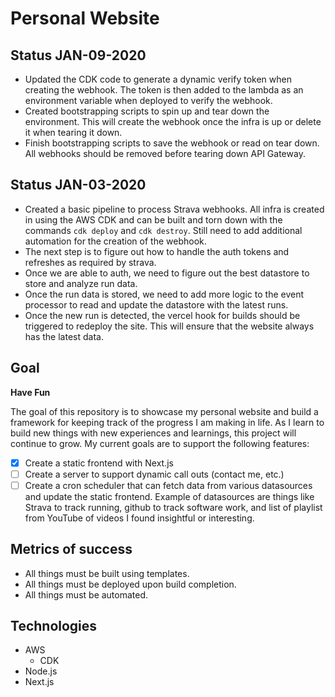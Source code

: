 # Personal Website

## Status JAN-09-2020
- Updated the CDK code to generate a dynamic verify token when creating the webhook. The token
  is then added to the lambda as an environment variable when deployed to verify the webhook.
- Created bootstrapping scripts to spin up and tear down the environment. This will create the
  webhook once the infra is up or delete it when tearing it down.
- Finish bootstrapping scripts to save the webhook or read on tear down. All webhooks should be
  removed before tearing down API Gateway.

## Status JAN-03-2020
- Created a basic pipeline to process Strava webhooks. All infra is created in using the AWS
  CDK and can be built and torn down with the commands `cdk deploy` and `cdk destroy`. Still
  need to add additional automation for the creation of the webhook.
- The next step is to figure out how to handle the auth tokens and refreshes as required by strava.
- Once we are able to auth, we need to figure out the best datastore to store and analyze run data.
- Once the run data is stored, we need to add more logic to the event processor to read and update
  the datastore with the latest runs.
- Once the new run is detected, the vercel hook for builds should be triggered to redeploy the
  site. This will ensure that the website always has the latest data.

## Goal

**Have Fun**

The goal of this repository is to showcase my personal website and build a
framework for keeping track of the progress I am making in life. As I learn
to build new things with new experiences and learnings, this project will
continue to grow. My current goals are to support the following features:

- [x] Create a static frontend with Next.js [](tanneremerson.vercel.app)
- [ ] Create a server to support dynamic call outs (contact me, etc.)
- [ ] Create a cron scheduler that can fetch data from various datasources and
  update the static frontend. Example of datasources are things like Strava to
  track running, github to track software work, and list of playlist from
  YouTube of videos I found insightful or interesting.

## Metrics of success

- All things must be built using templates.
- All things must be deployed upon build completion.
- All things must be automated.

## Technologies

- AWS
  - CDK
- Node.js
- Next.js
